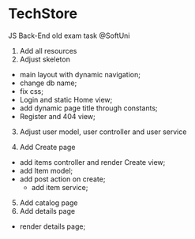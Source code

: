 # TechStore
JS Back-End old exam task @SoftUni

1. Add all resources
2. Adjust skeleton
  - main layout with dynamic navigation; 
  - change db name;
  - fix css;
  - Login and static Home view;
  - add dynamic page title through constants;
  - Register and 404 view;
3. Adjust user model, user controller and user service

4. Add Create page
  - add items controller and render Create view; 
  - add Item model;
  - add post action on create;
    - add item service;
5. Add catalog page
6. Add details page 
  - render details page; 